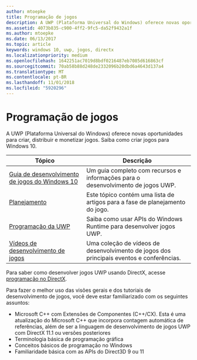 ```yaml
---
author: mtoepke
title: Programação de jogos
description: A UWP (Plataforma Universal do Windows) oferece novas oportunidades para criar, distribuir e monetizar jogos. Saiba como iniciar um novo jogo ou portar um jogo existente.
ms.assetid: 4073b835-c900-4ff2-9fc5-da52f9432a1f
ms.author: mtoepke
ms.date: 06/13/2017
ms.topic: article
keywords: windows 10, uwp, jogos, directx
ms.localizationpriority: medium
ms.openlocfilehash: 1642251ac7019d8bdf0216487eb7085d616863cf
ms.sourcegitcommit: 70ab58b88d248de2332096b20dbd6a4643d137a4
ms.translationtype: MT
ms.contentlocale: pt-BR
ms.lasthandoff: 11/01/2018
ms.locfileid: "5920296"
---
```

# <a name="game-programming"></a>Programação de jogos

A UWP (Plataforma Universal do Windows) oferece novas oportunidades para criar, distribuir e monetizar jogos. Saiba como criar jogos para Windows 10.

| Tópico | Descrição |
|---------------------------------------------------------------------------------------------------------------------------------------------------|-------------------------------------------------------------------------------------------------------------------------------------------------------------------------------------------------------------------------------------------------------------------------------------------------------------------------------------------------------------------------------------------------------------------------------------------------------------------------------|
| [Guia de desenvolvimento de jogos do Windows 10](e2e.md) | Um guia completo com recursos e informações para o desenvolvimento de jogos UWP. |
| [Planejamento](planning.md) | Este tópico contém uma lista de artigos para a fase de planejamento do jogo. |
| [Programação da UWP](uwp-programming.md) | Saiba como usar APIs do Windows Runtime para desenvolver jogos UWP. |
| [Vídeos de desenvolvimento de jogos](game-development-videos.md) | Uma coleção de vídeos de desenvolvimento de jogos dos principais eventos e conferências. |

Para saber como desenvolver jogos UWP usando DirectX, acesse [programação no DirectX](directx-programming.md).

Para fazer o melhor uso das visões gerais e dos tutoriais de desenvolvimento de jogos, você deve estar familiarizado com os seguintes assuntos:

-   Microsoft C++ com Extensões de Componentes (C++/CX). Esta é uma atualização do Microsoft C++ que incorpora contagem automática de referências, além de ser a linguagem de desenvolvimento de jogos UWP com DirectX 11.1 ou versões posteriores
-   Terminologia básica de programação gráfica
-   Conceitos básicos de programação no Windows
-   Familiaridade básica com as APIs do Direct3D 9 ou 11

 

 




